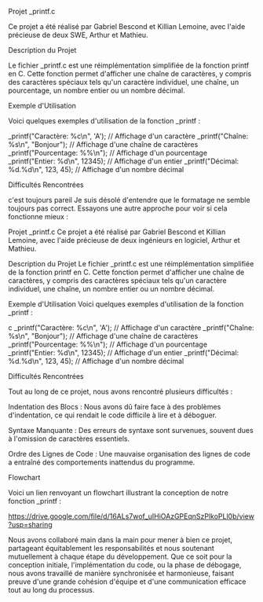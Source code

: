 Projet _printf.c

Ce projet a été réalisé par Gabriel Bescond et Killian Lemoine, avec l'aide précieuse de deux SWE, Arthur et Mathieu.

Description du Projet

Le fichier _printf.c est une réimplémentation simplifiée de la fonction printf en C. Cette fonction permet d'afficher une chaîne de caractères, y compris des caractères spéciaux tels qu'un caractère individuel, une chaîne, un pourcentage, un nombre entier ou un nombre décimal.

Exemple d'Utilisation

Voici quelques exemples d'utilisation de la fonction _printf :

_printf("Caractère: %c\n", 'A'); // Affichage d'un caractère
_printf("Chaîne: %s\n", "Bonjour"); // Affichage d'une chaîne de caractères
_printf("Pourcentage: %%\n"); // Affichage d'un pourcentage
_printf("Entier: %d\n", 12345); // Affichage d'un entier
_printf("Décimal: %d.%d\n", 123, 45); // Affichage d'un nombre décimal

Difficultés Rencontrées

c'est toujours pareil
Je suis désolé d'entendre que le formatage ne semble toujours pas correct. Essayons une autre approche pour voir si cela fonctionne mieux :

Projet _printf.c
Ce projet a été réalisé par Gabriel Bescond et Killian Lemoine, avec l'aide précieuse de deux ingénieurs en logiciel, Arthur et Mathieu.

Description du Projet
Le fichier _printf.c est une réimplémentation simplifiée de la fonction printf en C. Cette fonction permet d'afficher une chaîne de caractères, y compris des caractères spéciaux tels qu'un caractère individuel, une chaîne, un nombre entier ou un nombre décimal.

Exemple d'Utilisation
Voici quelques exemples d'utilisation de la fonction _printf :

c
_printf("Caractère: %c\n", 'A'); // Affichage d'un caractère
_printf("Chaîne: %s\n", "Bonjour"); // Affichage d'une chaîne de caractères
_printf("Pourcentage: %%\n"); // Affichage d'un pourcentage
_printf("Entier: %d\n", 12345); // Affichage d'un entier
_printf("Décimal: %d.%d\n", 123, 45); // Affichage d'un nombre décimal

Difficultés Rencontrées

Tout au long de ce projet, nous avons rencontré plusieurs difficultés :

Indentation des Blocs : Nous avons dû faire face à des problèmes d'indentation, ce qui rendait le code difficile à lire et à déboguer.

Syntaxe Manquante : Des erreurs de syntaxe sont survenues, souvent dues à l'omission de caractères essentiels.

Ordre des Lignes de Code : Une mauvaise organisation des lignes de code a entraîné des comportements inattendus du programme.

Flowchart

Voici un lien renvoyant un flowchart illustrant la conception de notre fonction _printf :

https://drive.google.com/file/d/16ALs7wof_uIHiOAzGPEqnSzPlkoPLl0b/view?usp=sharing

Nous avons collaboré main dans la main pour mener à bien ce projet, partageant équitablement les responsabilités et nous soutenant mutuellement à chaque étape du développement. Que ce soit pour la conception initiale, l'implémentation du code, ou la phase de débogage, nous avons travaillé de manière synchronisée et harmonieuse, faisant preuve d'une grande cohésion d'équipe et d'une communication efficace tout au long du processus.
